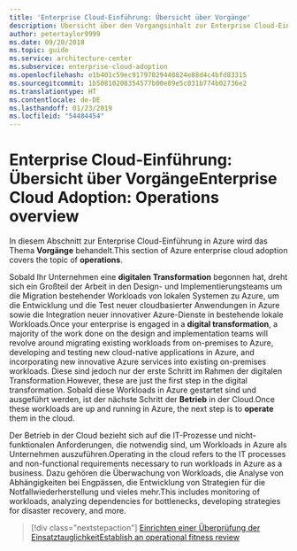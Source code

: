 ```yaml
---
title: 'Enterprise Cloud-Einführung: Übersicht über Vorgänge'
description: Übersicht über den Vorgangsinhalt zur Enterprise Cloud-Einführung in Azure
author: petertaylor9999
ms.date: 09/20/2018
ms.topic: guide
ms.service: architecture-center
ms.subservice: enterprise-cloud-adoption
ms.openlocfilehash: e1b401c59ec91797029440824e88d4c4bfd83315
ms.sourcegitcommit: 1b50810208354577b00e89e5c031b774b02736e2
ms.translationtype: HT
ms.contentlocale: de-DE
ms.lasthandoff: 01/23/2019
ms.locfileid: "54484454"
---
```

# <a name="enterprise-cloud-adoption-operations-overview"></a><span data-ttu-id="1ceeb-103">Enterprise Cloud-Einführung: Übersicht über Vorgänge</span><span class="sxs-lookup"><span data-stu-id="1ceeb-103">Enterprise Cloud Adoption: Operations overview</span></span>

<span data-ttu-id="1ceeb-104">In diesem Abschnitt zur Enterprise Cloud-Einführung in Azure wird das Thema **Vorgänge** behandelt.</span><span class="sxs-lookup"><span data-stu-id="1ceeb-104">This section of Azure enterprise cloud adoption covers the topic of **operations**.</span></span> 

<span data-ttu-id="1ceeb-105">Sobald Ihr Unternehmen eine **digitalen Transformation** begonnen hat, dreht sich ein Großteil der Arbeit in den Design- und Implementierungsteams um die Migration bestehender Workloads von lokalen Systemen zu Azure, um die Entwicklung und die Test neuer cloudbasierter Anwendungen in Azure sowie die Integration neuer innovativer Azure-Dienste in bestehende lokale Workloads.</span><span class="sxs-lookup"><span data-stu-id="1ceeb-105">Once your enterprise is engaged in a **digital transformation**, a majority of the work done on the design and implementation teams will revolve around migrating existing workloads from on-premises to Azure, developing and testing new cloud-native applications in Azure, and incorporating new innovative Azure services into existing on-premises workloads.</span></span> <span data-ttu-id="1ceeb-106">Diese sind jedoch nur der erste Schritt im Rahmen der digitalen Transformation.</span><span class="sxs-lookup"><span data-stu-id="1ceeb-106">However, these are just the first step in the digital transformation.</span></span> <span data-ttu-id="1ceeb-107">Sobald diese Workloads in Azure gestartet sind und ausgeführt werden, ist der nächste Schritt der **Betrieb** in der Cloud.</span><span class="sxs-lookup"><span data-stu-id="1ceeb-107">Once these workloads are up and running in Azure, the next step is to **operate** them in the cloud.</span></span>

<span data-ttu-id="1ceeb-108">Der Betrieb in der Cloud bezieht sich auf die IT-Prozesse und nicht-funktionalen Anforderungen, die notwendig sind, um Workloads in Azure als Unternehmen auszuführen.</span><span class="sxs-lookup"><span data-stu-id="1ceeb-108">Operating in the cloud refers to the IT processes and non-functional requirements necessary to run workloads in Azure as a business.</span></span> <span data-ttu-id="1ceeb-109">Dazu gehören die Überwachung von Workloads, die Analyse von Abhängigkeiten bei Engpässen, die Entwicklung von Strategien für die Notfallwiederherstellung und vieles mehr.</span><span class="sxs-lookup"><span data-stu-id="1ceeb-109">This includes monitoring of workloads, analyzing dependencies for bottlenecks, developing strategies for disaster recovery, and more.</span></span>

> [!div class="nextstepaction"]
> [<span data-ttu-id="1ceeb-110">Einrichten einer Überprüfung der Einsatztauglichkeit</span><span class="sxs-lookup"><span data-stu-id="1ceeb-110">Establish an operational fitness review</span></span>](operational-fitness-review.md)
